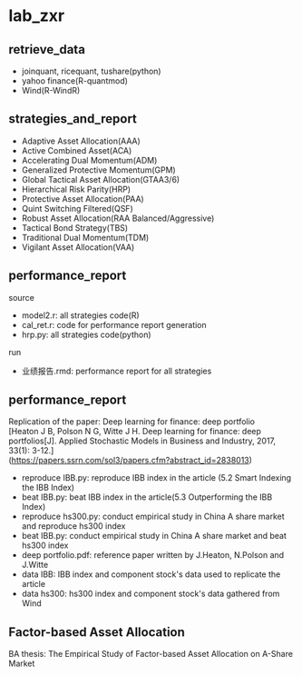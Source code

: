 lab_zxr
===

retrieve_data
-------
* joinquant, ricequant, tushare(python)
* yahoo finance(R-quantmod)
* Wind(R-WindR)

strategies_and_report
-------
* Adaptive Asset Allocation(AAA)
* Active Combined Asset(ACA)
* Accelerating Dual Momentum(ADM)
* Generalized Protective Momentum(GPM)
* Global Tactical Asset Allocation(GTAA3/6)
* Hierarchical Risk Parity(HRP)
* Protective Asset Allocation(PAA)
* Quint Switching Filtered(QSF)
* Robust Asset Allocation(RAA Balanced/Aggressive)
* Tactical Bond Strategy(TBS)
* Traditional Dual Momentum(TDM)
* Vigilant Asset Allocation(VAA)


performance_report
-------
source
* model2.r: all strategies code(R)
* cal_ret.r: code for performance report generation
* hrp.py: all strategies code(python)

run
* 业绩报告.rmd: performance report for all strategies

performance_report
-------
Replication of the paper: Deep learning for finance: deep portfolio  
[Heaton J B, Polson N G, Witte J H. Deep learning for finance: deep portfolios[J]. Applied Stochastic Models in Business and Industry, 2017, 33(1): 3-12.]  
(https://papers.ssrn.com/sol3/papers.cfm?abstract_id=2838013)  
* reproduce IBB.py: reproduce IBB index in the article (5.2 Smart Indexing the IBB Index)
* beat IBB.py: beat IBB index in the article(5.3 Outperforming the IBB Index)
* reproduce hs300.py: conduct empirical study in China A share market and reproduce hs300 index
* beat IBB.py: conduct empirical study in China A share market and beat hs300 index
* deep portfolio.pdf: reference paper written by J.Heaton, N.Polson and J.Witte
* data IBB: IBB index and component stock's data used to replicate the article
* data hs300: hs300 index and component stock's data gathered from Wind

Factor-based Asset Allocation
-------
BA thesis: The Empirical Study of Factor-based Asset Allocation on A-Share Market

